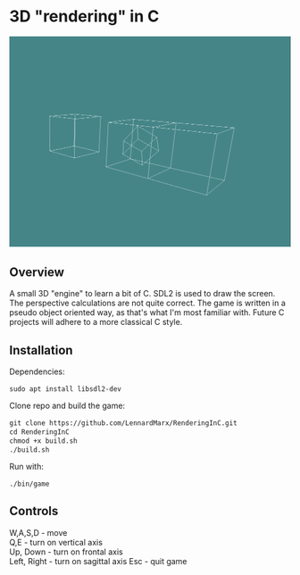 # 3D "rendering" in C

<img src="resources/renderingInC.png" width="600">

## Overview
A small 3D "engine" to learn a bit of C. SDL2 is used to draw the screen. The perspective calculations are not quite correct. The game is written in a pseudo object oriented way, as that's what I'm most familiar with. Future C projects will adhere to a more classical C style.

## Installation
Dependencies:
```
sudo apt install libsdl2-dev
```
Clone repo and build the game:
```
git clone https://github.com/LennardMarx/RenderingInC.git
cd RenderingInC
chmod +x build.sh
./build.sh
```
Run with:
```
./bin/game
```

## Controls
W,A,S,D - move\
Q,E - turn on vertical axis\
Up, Down - turn on frontal axis\
Left, Right - turn on sagittal axis
Esc - quit game
